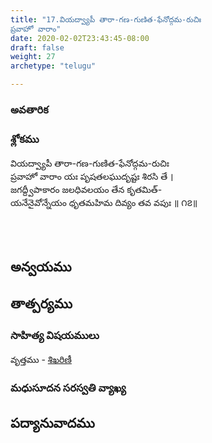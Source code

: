```yaml
---
title: "17.వియద్వ్యాపీ తారా-గణ-గుణిత-ఫేనోద్గమ-రుచిః
ప్రవాహో వారాం"
date: 2020-02-02T23:43:45-08:00
draft: false
weight: 27
archetype: "telugu"

---
```


### అవతారిక


### శ్లోకము

వియద్వ్యాపీ తారా-గణ-గుణిత-ఫేనోద్గమ-రుచిః
<br/>ప్రవాహో వారాం యః పృషతలఘుదృష్టః శిరసి తే ।
<br/>జగద్ద్వీపాకారం జలధివలయం తేన కృతమిత్-
<br/>యనేనైవోన్నేయం ధృతమహిమ దివ్యం తవ వపుః ॥ ౧౭॥
<br/>

<br/><br/>

## అన్వయము 


## తాత్పర్యము 


### సాహిత్య విషయములు 

వృత్తము   - [శిఖరిణీ](/sahitya-shaastra-parichaya/chandas-prakarana/08_shikharini/) 


### మధుసూదన సరస్వతి వ్యాఖ్య 


## పద్యానువాదము 

